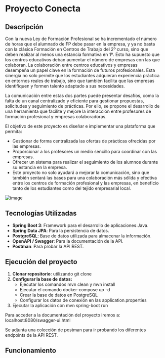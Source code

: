 # Proyecto Conecta

## Descripción

Con la nueva Ley de Formación Profesional se ha incrementado el número de horas que el alumnado de FP debe pasar en la empresa, y ya no basta con la clásica Formación en Centros de Trabajo del 2º curso, sino que deben realizar al menos una estancia formativa en 1º. Esto ha supuesto que los centros educativos deban aumentar el número de empresas con las que colaboran. La colaboración entre centros educativos y empresas desempeña un papel clave en la formación de futuros profesionales. Esta sinergia no solo permite que los estudiantes adquieran experiencia práctica en entornos reales de trabajo, sino que también facilita que las empresas identifiquen y formen talento adaptado a sus necesidades.

La comunicación entre estas dos partes puede presentar desafíos, como la falta de un canal centralizado y eficiente para gestionar propuestas, solicitudes y seguimiento de prácticas. Por ello, se propone el desarrollo de una herramienta que facilite y mejore la interacción entre profesores de formación profesional y empresas colaboradoras.

El objetivo de este proyecto es diseñar e implementar una plataforma que permita:
- Gestionar de forma centralizada las ofertas de prácticas ofrecidas por las empresas.
- Proporcionar a los profesores un medio sencillo para coordinar con las empresas.
- Ofrecer un sistema para realizar el seguimiento de los alumnos durante su estancia en la empresa.
- Este proyecto no solo ayudará a mejorar la comunicación, sino que también sentará las bases para una colaboración más sólida y efectiva entre los centros de formación profesional y las empresas, en beneficio tanto de los estudiantes como del tejido empresarial local.

![image](https://github.com/user-attachments/assets/6058479f-e601-4636-8c27-d0e53cab2270)


## Tecnologías Utilizadas

- **Spring Boot 3**: Framework para el desarrollo de aplicaciones Java.
- **Spring Data JPA**: Para la persistencia de datos.
- **PostgreSQL**: Base de datos utilizada para almacenar la información.
- **OpenAPI / Swagger**: Para la documentación de la API.
- **Postman**: Para probar la API REST.

## Ejecución del proyecto

1. **Clonar repositorio:** utilizando git clone <url>
2. **Configurar la base de datos:**
   - Ejecutar los comandos mvn clean y mvn install
   - Ejecutar el comando docker-compose up -d
   - Crear la base de datos en PostgreSQL
   - Configurar los datos de conexión en las application.properties
4. Ejecutar la aplicación con mvn spring-boot run

Para acceder a la documentación del proyecto iremos a:
localhost:8080/swagger-ui.html

Se adjunta una colección de postman para ir probando los diferentes endpoints de la API REST.

## Funcionamiento



  


